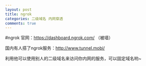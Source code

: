 ```yaml
---
layout: post
title: ngrok
categories: 二级域名 内网穿透
comments: true
---
```

#ngrok 
官网：https://dashboard.ngrok.com/ （被墙）

国内有人搭了ngrok服务：http://www.tunnel.mobi/

利用他可以使用别人的二级域名来访问你内网的服务，可以固定域名哟~
